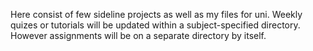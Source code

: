 Here consist of few sideline projects as well as my files for uni. Weekly quizes or tutorials will be updated within a subject-specified directory. However assignments will be on a separate directory by itself.

<!---
AiRikux/AiRikux is a ✨ special ✨ repository because its `README.md` (this file) appears on your GitHub profile.
You can click the Preview link to take a look at your changes.
--->
